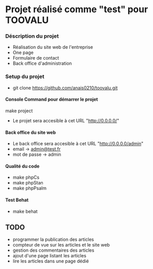 # Projet réalisé comme "test" pour TOOVALU

### Déscription du projet  
* Réalisation du site web de l'entreprise 
* One page 
* Formulaire de contact 
* Back office d'administration 


### Setup du projet 


* git clone https://github.com/anais0210/toovalu.git

#### Console Command pour démarrer le projet 

make project

* Le projet sera accesible à cet URL "http://0.0.0.0/"

#### Back office du site web 
 
* Le back office sera accesible à cet URL "http://0.0.0.0/admin"
* email -> admin@test.fr
* mot de passe -> admin
  

#### Qualité du code 

* make phpCs
* make phpStan
* make phpPsalm

#### Test Behat

* make behat


## TODO 

* programmer la publication des articles
* compteur de vue sur les articles et le site web 
* gestion des commentaires des articles 
* ajout d'une page listant les articles 
* lire les articles dans une page dédié 




